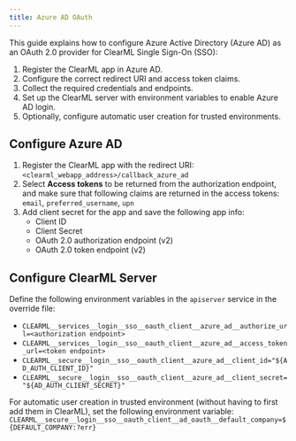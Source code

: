 ```yaml
---
title: Azure AD OAuth
---
```


This guide explains how to configure Azure Active Directory (Azure AD) as an OAuth 2.0 provider for ClearML Single Sign-On (SSO): 

1. Register the ClearML app in Azure AD.
1. Configure the correct redirect URI and access token claims.
1. Collect the required credentials and endpoints.
1. Set up the ClearML server with environment variables to enable Azure AD login.
1. Optionally, configure automatic user creation for trusted environments.

## Configure Azure AD
1. Register the ClearML app with the redirect URI: `<clearml_webapp_address>/callback_azure_ad`
1. Select **Access tokens** to be returned from the authorization endpoint, and make sure that following claims are 
   returned in the access tokens: `email`, `preferred_username`, `upn`
1. Add client secret for the app and save the following app info:
   * Client ID
   * Client Secret 
   * OAuth 2.0 authorization endpoint (v2)
   * OAuth 2.0 token endpoint (v2)

## Configure ClearML Server

Define the following environment variables in the `apiserver` service in the override file:

* `CLEARML__services__login__sso__oauth_client__azure_ad__authorize_url=<authorization endpoint>`
* `CLEARML__services__login__sso__oauth_client__azure_ad__access_token_url=<token endpoint>`
* `CLEARML__secure__login__sso__oauth_client__azure_ad__client_id="${AD_AUTH_CLIENT_ID}"`
 * `CLEARML__secure__login__sso__oauth_client__azure_ad__client_secret="${AD_AUTH_CLIENT_SECRET}"`

For automatic user creation in trusted environment (without having to first add them in ClearML), set the following environment variable:
`CLEARML__secure__login__sso__oauth_client__ad_oauth__default_company=${DEFAULT_COMPANY:?err}`